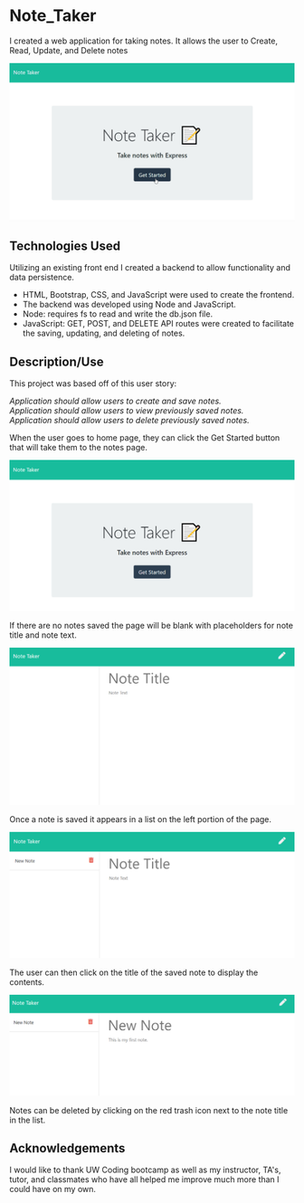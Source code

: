 # Note_Taker

I created a web application for taking notes. It allows the user to Create, Read, Update, and Delete notes 

![Note Taker gif](/public/assets/demo-images/noteTakerShort.gif)

## Technologies Used

Utilizing an existing front end I created a backend to allow functionality and data persistence.

* HTML, Bootstrap, CSS, and JavaScript were used to create the frontend.
* The backend was developed using Node and JavaScript.
* Node: requires fs to read and write the db.json file.
* JavaScript: GET, POST, and DELETE API routes were created to facilitate the saving, updating, and deleting of notes.

## Description/Use

This project was based off of this user story:

*Application should allow users to create and save notes.\
Application should allow users to view previously saved notes.\
Application should allow users to delete previously saved notes.*

When the user goes to home page, they can click the Get Started button that will take them to the notes page.

![Home Page](/public/assets/demo-images/home.png)

If there are no notes saved the page will be blank with placeholders for note title and note text.

![Blank Notes Page](/public/assets/demo-images/notes_blank.png)

Once a note is saved it appears in a list on the left portion of the page.

![Saved Notes Page](/public/assets/demo-images/notes_saved.png)

The user can then click on the title of the saved note to display the contents.

![Displayed Notes Page](/public/assets/demo-images/notes_saved_displayed.png)

Notes can be deleted by clicking on the red trash icon next to the note title in the list.

## Acknowledgements

I would like to thank UW Coding bootcamp as well as my instructor, TA's, tutor, and classmates who have all helped me improve much more than I could have on my own.